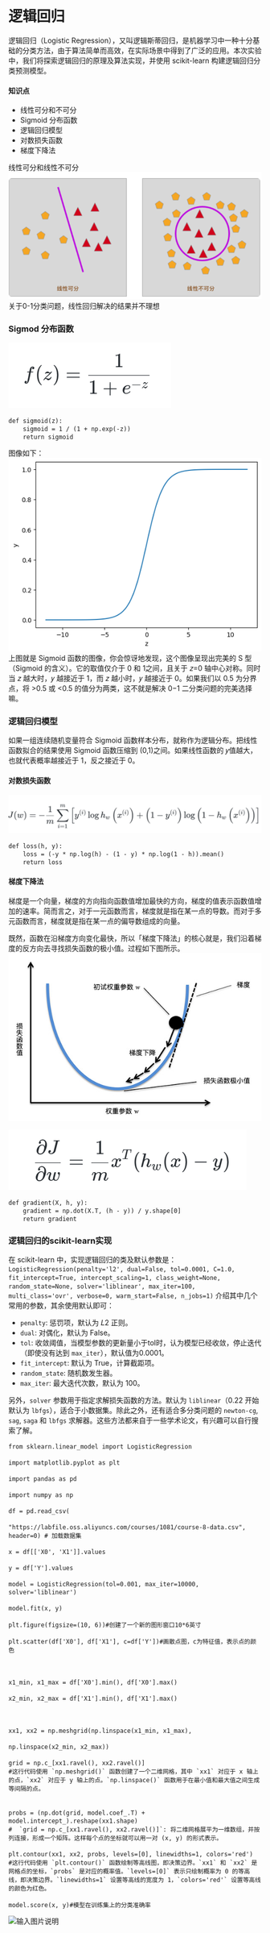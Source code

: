 # 逻辑回归

逻辑回归（Logistic Regression），又叫逻辑斯蒂回归，是机器学习中一种十分基础的分类方法，由于算法简单而高效，在实际场景中得到了广泛的应用。本次实验中，我们将探索逻辑回归的原理及算法实现，并使用 scikit-learn 构建逻辑回归分类预测模型。
#### 知识点

-   线性可分和不可分
-   Sigmoid 分布函数
-   逻辑回归模型
-   对数损失函数
-   梯度下降法


线性可分和线性不可分
![输入图片说明](/imgs/2024-04-29/D2mhQ0UiafgCuBRJ.png)
关于0-1分类问题，线性回归解决的结果并不理想
### Sigmod 分布函数
![输入图片说明](/imgs/2024-04-29/WtcHb7rYG2RjqnvB.png)
```
def sigmoid(z): 
	sigmoid = 1 / (1 + np.exp(-z)) 
	return sigmoid
```
图像如下：
![输入图片说明](/imgs/2024-04-29/UZJISGkd2jWNzPJ7.png)
上图就是 Sigmoid 函数的图像，你会惊讶地发现，这个图像呈现出完美的 S 型（Sigmoid 的含义）。它的取值仅介于 0 和 1之间，且关于 𝑧=0 轴中心对称。同时当 𝑧 越大时，𝑦 越接近于 1，而 𝑧 越小时，𝑦 越接近于 0。如果我们以 0.5 为分界点，将 >0.5 或 <0.5 的值分为两类，这不就是解决 0−1 二分类问题的完美选择嘛。
### 逻辑回归模型
如果一组连续随机变量符合 Sigmoid 函数样本分布，就称作为逻辑分布。把线性函数拟合的结果使用 Sigmoid 函数压缩到 (0,1)之间。如果线性函数的 𝑦值越大，也就代表概率越接近于 1，反之接近于 0。
#### 对数损失函数
![输入图片说明](/imgs/2024-04-29/yms9QSUZc3XhbYcn.png)
```
def loss(h, y): 
	loss = (-y * np.log(h) - (1 - y) * np.log(1 - h)).mean() 
	return loss
```
#### 梯度下降法
梯度是一个向量，梯度的方向指向函数值增加最快的方向，梯度的值表示函数值增加的速率。简而言之，对于一元函数而言，梯度就是指在某一点的导数。而对于多元函数而言，梯度就是指在某一点的偏导数组成的向量。

既然，函数在沿梯度方向变化最快，所以「梯度下降法」的核心就是，我们沿着梯度的反方向去寻找损失函数的极小值。过程如下图所示。
![输入图片说明](/imgs/2024-04-29/D2q6G3KHTq5WuhVF.png)

![输入图片说明](/imgs/2024-04-29/AQ1mRoaFy30DGmlf.png)
```
def gradient(X, h, y): 
	gradient = np.dot(X.T, (h - y)) / y.shape[0] 
	return gradient
```

### 逻辑回归的scikit-learn实现
在 scikit-learn 中，实现逻辑回归的类及默认参数是：
`LogisticRegression(penalty='l2', dual=False, tol=0.0001, C=1.0, fit_intercept=True, intercept_scaling=1, class_weight=None, random_state=None, solver='liblinear', max_iter=100, multi_class='ovr', verbose=0, warm_start=False, n_jobs=1)`
介绍其中几个常用的参数，其余使用默认即可：
-   `penalty`: 惩罚项，默认为 𝐿2 正则。
-   `dual`: 对偶化，默认为 False。
-   `tol`: 收敛阈值，当模型参数的更新量小于tol时，认为模型已经收敛，停止迭代（即使没有达到 `max_iter`），默认值为0.0001。
-   `fit_intercept`: 默认为 True，计算截距项。
-   `random_state`: 随机数发生器。
-   `max_iter`: 最大迭代次数，默认为 100。

另外，`solver` 参数用于指定求解损失函数的方法。默认为 `liblinear`（0.22 开始默认为 `lbfgs`），适合于小数据集。除此之外，还有适合多分类问题的 `newton-cg`, `sag`, `saga` 和 `lbfgs` 求解器。这些方法都来自于一些学术论文，有兴趣可以自行搜索了解。
```
from sklearn.linear_model import LogisticRegression

import matplotlib.pyplot as plt

import pandas as pd

import numpy as np

df = pd.read_csv(

"https://labfile.oss.aliyuncs.com/courses/1081/course-8-data.csv", header=0) # 加载数据集

x = df[['X0', 'X1']].values

y = df['Y'].values

model = LogisticRegression(tol=0.001, max_iter=10000, solver='liblinear')

model.fit(x, y)

plt.figure(figsize=(10, 6))#创建了一个新的图形窗口10*6英寸

plt.scatter(df['X0'], df['X1'], c=df['Y'])#画散点图，c为特征值，表示点的颜色

  

x1_min, x1_max = df['X0'].min(), df['X0'].max()

x2_min, x2_max = df['X1'].min(), df['X1'].max()

  

xx1, xx2 = np.meshgrid(np.linspace(x1_min, x1_max),

np.linspace(x2_min, x2_max))

grid = np.c_[xx1.ravel(), xx2.ravel()]
#这行代码使用 `np.meshgrid()` 函数创建了一个二维网格，其中 `xx1` 对应于 x 轴上的点，`xx2` 对应于 y 轴上的点。`np.linspace()` 函数用于在最小值和最大值之间生成等间隔的点。
  

probs = (np.dot(grid, model.coef_.T) + model.intercept_).reshape(xx1.shape)
#  `grid = np.c_[xx1.ravel(), xx2.ravel()]`: 将二维网格展平为一维数组，并按列连接，形成一个矩阵。这样每个点的坐标就可以用一对 (x, y) 的形式表示。

plt.contour(xx1, xx2, probs, levels=[0], linewidths=1, colors='red')
#这行代码使用 `plt.contour()` 函数绘制等高线图，即决策边界。`xx1` 和 `xx2` 是网格点的坐标，`probs` 是对应的概率值。`levels=[0]` 表示只绘制概率为 0 的等高线，即决策边界。`linewidths=1` 设置等高线的宽度为 1，`colors='red'` 设置等高线的颜色为红色。

model.score(x, y)#模型在训练集上的分类准确率
```
![输入图片说明](/imgs/2024-04-29/imageqpb7LyYbB9OheTDr.png)
<!--stackedit_data:
eyJoaXN0b3J5IjpbLTIyNzM5MjMyOSwtMTYyNjc5MDA2MiwtMT
U0OTc4NjkyLC0xNTc0NDUzODEzLDQ0MDkwNTYxOV19
-->